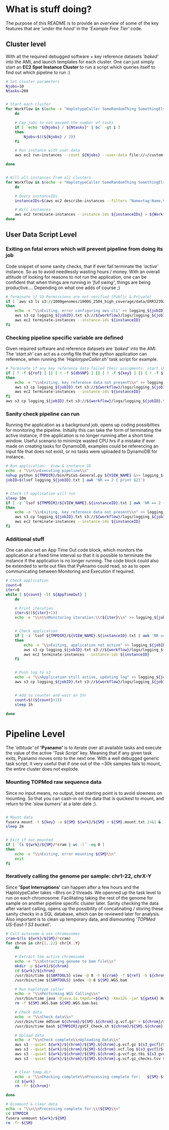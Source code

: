 # What is stuff doing?
The purpose of this README is to provide an *overview* of some of the key features that are *'under the hood'* in the *'Example Free Tier'* code. 


## Cluster level
With all the required debugged software + key reference datasets *'baked'* into the AMI, and launch templates for each cluster. One can just simply start an **EC2 Spot Instance Cluster** to run a script which queries itself to find out which pipeline to run :)

```bash
# Set cluster parameters
Njobs=10
Ntasks=200


# Start each cluster
for Workflow in $(echo -e "HaplotypeCaller SomeRandomThing SomethingElse")
	do

	# Cap jobs to not exceed the number of tasks
	if [ `echo "${Njobs} / ${Ntasks}" | bc` -gt 1 ]
	then
		Njobs=$((${Njobs} / 3))
	fi

	# Run instance with user data
	aws ec2 run-instances --count ${Njobs} --user-data file://~/custom-pipeline/EC2-Fetch-Run.sh --launch-template "LaunchTemplateName=${Workflow}" > ${Workflow}-instances-${Njobs}jobs.txt

done


# Kill all instances from all clusters
for Workflow in $(echo -e "HaplotypeCaller SomeRandomThing SomethingElse")
	do

	# Query instanceIDs
	instanceIDs=$(aws ec2 describe-instances --filters "Name=tag:Name,Values=${Worfklow}" --query 'Reservations[*].Instances[*].{Instance:InstanceId}' | grep "Instance" | cut -d \" -f 4 | xargs)

	# Kill instances
	aws ec2 terminate-instances --instance-ids ${instanceIDs} > ${Workflow}-terminated-instances.txt
done
```


## User Data Script Level

### Exiting on fatal errors which will prevent pipeline from doing its job
Code snippet of some sanity checks, that if ever fail terminate the *'active'* instance. So as to avoid needlessly wasting hours / money. With an overall attitude of looking for reasons to not run the application, one can be confident that when things are running in *'full swing'*, things are being productive.... Depending on what one adds of course ;)

```bash
# Terminate if S3 Permissions are not verified (Public & Private)
if [ `aws s3 ls s3://1000genomes/1000G_2504_high_coverage/data/ERR3239277/ --summarize --human-readable | grep -c "am"` -eq 0 ] || [ `aws s3 ls s3://${workflow}/ | wc -l` -eq 0 ]
then
	echo -e "\\nExiting, error configuring aws-cli" >> logging_${jobID}.txt
	aws s3 cp logging_${jobID}.txt s3://${workflow}/logs/logging_${jobID}.txt
	aws ec2 terminate-instances --instance-ids ${instanceID}
fi
```

### Checking pipeline specific variable are defined
Given required software and reference datasets are *'baked'* into the AMI. The *'start.sh'* can act as a config file that the python application can reference, when running the *'HaplotypeCaller.sh'* task script for example. 

```bash
# Terminate if any key reference data failed their assigments: start.sh
if [ ! -f ${ref} ] || [ ! -f ${dbSNP} ] || [ ! -f ${key} ] || [ ! -f ${gatk4} ]
then
	echo -e "\\nExiting, key reference data not present\\n" >> logging_${jobID}.txt
	aws s3 cp logging_${jobID}.txt s3://${workflow}/logs/logging_${jobID}.txt
	aws ec2 terminate-instances --instance-ids ${instanceID}
fi
aws s3 cp logging_${jobID}.txt s3://${workflow}/logs/logging_${jobID}.txt
```


### Sanity check pipeline can run
Running the application as a background job, opens up coding possibilties for monitoring the pipeline. Initially this can take the form of terminating the active instance, if the application is no longer running after a short time window. Useful scenario to minimize wasted CPU hrs if a mistake if ever made on creating tasks for DynamoDB, examples could be referencing an input file that does not exist, or no tasks were uploaded to DynamoDB for instance.

```bash
# Run application: 	View & instance ID
echo -e "\\n\\nExecuting pipeline\\n"
nohup python ${TMPDIR}/bin/PiCaS-General.py ${VIEW_NAME} &>> logging_${jobID}.txt &
jobID=$(lsof logging_${jobID}.txt | awk 'NR == 2 { print $2}')


# Check if application will run
sleep 10m
if [ -z `lsof ${TMPDIR}/${VIEW_NAME}.${instanceID}.txt | awk 'NR == 2 { print $1 }'` ]
then
	echo -e "\\nExiting, key reference data not present\\n" >> logging_${jobID}.txt
	aws s3 cp logging_${jobID}.txt s3://${workflow}/logs/logging_${jobID}.txt
	aws ec2 terminate-instances --instance-ids ${instanceID}
fi
```

### Additional stuff
One can also set an App Time Out code block, which monitors the application at a fixed time interval so that it is possible to terminate the instance if the application is no longer running. The code block could also be extended to write out files that PyAnamo could read, so as to open communicating between Monitoring and Execution if required.

```bash
# Check application
count=0
iter=0
while [ ${count} -lt ${AppTimeOut} ]
	do

	# Print iteration
	iter=$((${iter}+1))
	echo -e "\\n\\nMonitoring iteration:\\t${iter}\\n" >> logging_${jobID}.txt


	# Check application
	if [ -z `lsof ${TMPDIR}/${VIEW_NAME}.${instanceID}.txt | awk 'NR == 2'` ]
	then
		echo -e "\\nExiting, application not active" >> logging_${jobID}.txt
		aws s3 cp logging_${jobID}.txt s3://${workflow}/logs/logging_${jobID}.txt
		aws ec2 terminate-instances --instance-ids ${instanceID}
	fi


	# Push log to s3
	echo -e "\\nApplication still active, updating log" >> logging_${jobID}.txt
	aws s3 cp logging_${jobID}.txt s3://${workflow}/logs/logging_${jobID}.txt


	# Add to counter and wait an 1hr
	count=$((${count}+1))
	sleep 1h

done
```


# Pipeline Level
The *'attitude'* of **'Pyanamo'** is to iterate over all available tasks and execute the value of the active *'Task Script'* key. Meaning that if any given task exits, Pyanamo moves onto to the next one. With a well debugged generic task script, it very useful that if one out of the ~30k samples fails to mount, the entire cluster does not explode.

### Mounting TOPMed raw sequence data
Since no input means, no output, best starting point is to avoid slowness on mounting. So that you can cash-in on the data that is quickest to mount, and return to the *'slow burners'* at a later date ;).
```bash

# Mount data
fusera mount -t ${key} -a ${SM} ${wrk}/${SM} > ${SM}.mount.txt 2>&1 &
sleep 2m


# Exit if not mounted
if [ `ls ${wrk}/${SM}/*cram | wc -l` -eq 0 ]
then
	echo -e "\\nExiting, error mounting ${SM}\\n"
	exit
fi

```

### Iteratively calling the genome per sample: chr1-22, chrX-Y
Since **'Spot Interruptions'** can happen after a few hours and the HaplotypeCaller takes ~8hrs on 2 threads. We openned up the task level to run on each chromosome. Facilitating taking the rest of the genome for sample on another pipeline specific cluster later. Sanity checking the data after variant calling, opens up the possibility of concatinating / storing these sanity checks in a SQL database, which can be reviewed later for analysis. Also important is to clean up temporary data, and dismounting *'TOPMed US-East-1 S3 bucket'*.

```bash
# Call autosome & sex chromosomes
cram=$(ls ${wrk}/${SM}/*cram)
for chrom in chr{1..22} chr{X..Y}
	do

	# Extract the active chromosome
	echo -e "\\nExtracting genome to bam file\\n"
	mkdir -p ${wrk}/${chrom}
	cd ${wrk}/${chrom}
	/usr/bin/time ${SAMTOOLS} view -@ 8 -h ${cram} -T ${ref} -b ${chrom} > ${SM}.WGS.bam
	/usr/bin/time ${SAMTOOLS} index -@ 8 ${SM}.WGS.bam

	# Run haplotype caller
	echo -e "\\nPerforming WGS Calling\\n"
	/usr/bin/time java -Djava.io.tmpdir=${wrk} -Xmx12G -jar ${gatk4} HaplotypeCaller -R ${ref} --dbsnp ${dbSNP} -I ${SM}.WGS.bam -O ${SM}.${chrom}.g.vcf.gz -ERC GVCF --native-pair-hmm-threads 8 &>> ${SM}-${chrom}.vcf.txt
	rm -f ${SM}.WGS.bam ${SM}.WGS.bam.bai

	# Check data
	echo -e "\\nCheck data\\n"
	/usr/bin/time md5sum ${chrom}/${SM}.${chrom}.g.vcf.gz* > ${chrom}/${SM}.${chrom}.g.vcf.gz.md5sum
	/usr/bin/time bash ${TMPDIR}/gVCF_Check.sh ${chrom}/${SM}.${chrom}.g.vcf.gz

	# Upload data
	echo -e "\\nCheck complete\\nUploading Data\\n"
	aws s3 --quiet ${wrk}/${chrom}/${SM}.${chrom}.g.vcf.gz ${s3_gvcf}/${SM}/${chrom}/${SM}.${chrom}.g.vcf.gz
	aws s3 --quiet ${wrk}/${chrom}/${SM}-${chrom}.vcf.log ${s3_gvcf}/${SM}/${chrom}/${SM}-${chrom}.vcf.log
	aws s3 --quiet ${wrk}/${chrom}/${SM}.${chrom}.g.vcf.gz.tbi ${s3_gvcf}/${SM}/${chrom}/${SM}.${chrom}.g.vcf.gz.tbi
	aws s3 --quiet ${wrk}/${chrom}/${SM}.${chrom}.g.vcf.gz_checks.tsv ${s3_gvcf}/${SM}/${chrom}/${SM}.${chrom}.tsv


	# Clear temp dir
	echo -e "\\nChecking complete\\nProcessing complete for:   ${SM}-${chrom}\\n"
	cd ${wrk}
	rm -fr ${chrom}*

done

# Dismount & clear data
echo -e "\\n\\nProcessing complete for:\\t${SM}\\n"
cd $TMPDIR
fusera unmount ${wrk}/${SM}
rm -fr ${SM}
```

